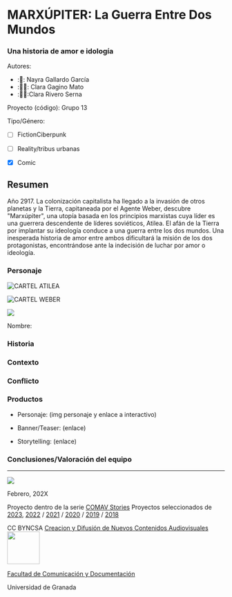 
# MARXÚPITER: La Guerra Entre Dos Mundos
### Una historia de amor e idología


Autores:  
<!---
Incluir lista de personas del grupo 
Se puede añadir enlace a página personal de github o lo que se quiera...(optativo)
-->

- :🤠: Nayra Gallardo García
- :👩‍🦲: Clara Gagino Mato
- :🧙‍♀️:Clara Rivero Serna


Proyecto (código): Grupo 13

Tipo/Género:  
- [ ] FictionCiberpunk  
- [ ] Reality/tribus urbanas  
- [x] Comic



## Resumen
Año 2917.  La colonización capitalista ha llegado a la invasión de otros planetas y la Tierra, capitaneada por el Agente Weber, descubre "Marxúpiter", una utopía basada en los principios marxistas cuya líder es una guerrera descendente de líderes soviéticos, Atilea. El afán de la Tierra por implantar su ideología conduce a una guerra entre los dos mundos. Una inesperada historia de amor entre ambos dificultará la misión de los dos protagonistas, encontrándose ante la indecisión de luchar por amor o ideología.


### Personaje
![CARTEL ATILEA](https://github.com/itsnxyrx/my_storytelling/assets/163114067/2d44a2e4-a08d-481f-9c55-029c90e4be5c)

![CARTEL WEBER](https://github.com/itsnxyrx/my_storytelling/assets/163114067/22eec1b7-fbb4-4235-8316-8f219b4c20a8)


![](img-ATILEA1.png)



Nombre: 


### Historia


### Contexto


### Conflicto 



### Productos

- Personaje: (img personaje y enlace a interactivo) 


- Banner/Teaser:  (enlace) 


- Storytelling: (enlace) 




### Conclusiones/Valoración del equipo

------
![](https://upload.wikimedia.org/wikipedia/commons/thumb/6/62/CC-BY-SA-Andere_Wikis_%28v%29.svg/200px-CC-BY-SA-Andere_Wikis_%28v%29.svg.png)




<!---
Lista completa de emojis de markDown - https://gist.github.com/rxaviers/7360908) 
-->



Febrero, 202X

Proyecto dentro de la serie [COMAV Stories](https://github.com/mgea/storytelling/blob/master/What_is_a_digital_storytelling.md) 
Proyectos seleccionados de [2023](https://github.com/mgea/storytelling/tree/master/2023), [2022](https://github.com/mgea/storytelling/blob/master/2022/readme.md) / [2021](https://github.com/mgea/storytelling/blob/master/2021/readme.md) / [2020](https://github.com/mgea/storytelling/blob/master/2020/readme.md)  / 
[2019](https://github.com/mgea/storytelling/blob/master/2019/readme.md) / [2018](https://github.com/mgea/storytelling/blob/master/2018/readme.md) 

CC BYNCSA  [Creacion y Difusión de Nuevos Contenidos Audiovisuales](http://utopolis.ugr.es/medialab)
<img src="https://mirrors.creativecommons.org/presskit/buttons/88x31/png/by-nc-sa.png"  width="75" > 

[Facultad de Comunicación y Documentación](http://fcd.ugr.es)

Universidad de Granada
